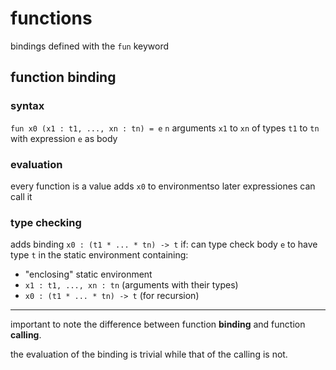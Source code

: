 # functions
bindings defined with the `fun` keyword
## function binding
### syntax
`fun x0 (x1 : t1, ..., xn : tn) = e`
`n` arguments `x1` to `xn` of types `t1` to `tn` with expression `e` as body
### evaluation
every function is a value
adds `x0` to environmentso later expressiones can call it
### type checking
adds binding `x0 : (t1 * ... * tn) -> t` if:
can type check body `e` to have type `t` in the static environment containing:
- "enclosing" static environment
- `x1 : t1, ..., xn : tn` (arguments with their types)
- `x0 : (t1 * ... * tn) -> t` (for recursion)

---
important to note the difference between function **binding** and function **calling**.

the evaluation of the binding is trivial while that of the calling is not.